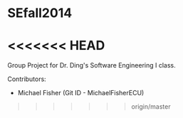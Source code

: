 SEfall2014
==========
<<<<<<< HEAD
=======
Group Project for Dr. Ding's Software Engineering I class.

Contributors:
- Michael Fisher (Git ID - MichaelFisherECU)
>>>>>>> origin/master
